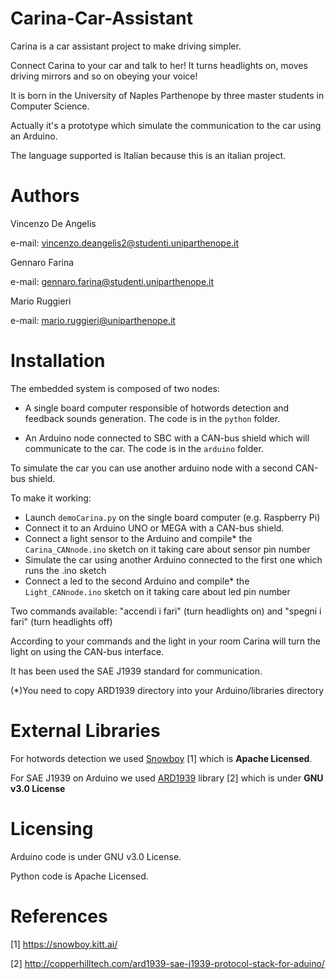 # Carina-Car-Assistant
Carina is a car assistant project to make driving simpler. 

Connect Carina to your car and talk to her! It turns headlights on, moves driving mirrors and so on obeying your voice!

It is born in the University of Naples Parthenope by three master students in Computer Science.

Actually it's a prototype which simulate the communication to the car using an Arduino.

The language supported is Italian because this is an italian project.

# Authors
Vincenzo De Angelis

e-mail: vincenzo.deangelis2@studenti.uniparthenope.it

Gennaro Farina

e-mail: gennaro.farina@studenti.uniparthenope.it

Mario Ruggieri

e-mail: mario.ruggieri@uniparthenope.it

# Installation

The embedded system is composed of two nodes:

* A single board computer responsible of hotwords detection and feedback sounds generation. The code is in the `python` folder. 

* An Arduino node connected to SBC with a CAN-bus shield which will communicate to the car. The code is in the `arduino` folder.

To simulate the car you can use another arduino node with a second CAN-bus shield.

To make it working:

* Launch `demoCarina.py` on the single board computer (e.g. Raspberry Pi) 
* Connect it to an Arduino UNO or MEGA with a CAN-bus shield.
* Connect a light sensor to the Arduino and compile* the `Carina_CANnode.ino` sketch on it taking care about sensor pin number
* Simulate the car using another Arduino connected to the first one which runs the .ino sketch
* Connect a led to the second Arduino and compile* the `Light_CANnode.ino` sketch on it taking care about led pin number

Two commands available: "accendi i fari" (turn headlights on) and "spegni i fari" (turn headlights off)

According to your commands and the light in your room Carina will turn the light on using the CAN-bus interface.

It has been used the SAE J1939 standard for communication.

(*)You need to copy ARD1939 directory into your Arduino/libraries directory

# External Libraries

For hotwords detection we used [Snowboy](https://github.com/Kitt-AI/snowboy) [1] which is <b>Apache Licensed</b>.

For SAE J1939 on Arduino we used [ARD1939](http://copperhilltech.com/sae-j1939-ecu-programming-vehicle-bus-simulation-with-arduino/) library [2] which is under <b>GNU v3.0 License</b>
	
# Licensing
Arduino code is under GNU v3.0 License.

Python code is Apache Licensed.

# References

[1] https://snowboy.kitt.ai/

[2] http://copperhilltech.com/ard1939-sae-j1939-protocol-stack-for-aduino/
